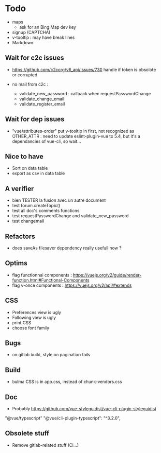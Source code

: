 # Todo

* maps
  * ask for an Bing Map dev key
* signup (CAPTCHA)
* v-tooltip : may have break lines
* Markdown

## Wait for c2c issues

* <https://github.com/c2corg/v6_api/issues/730>
  handle if token is obsolote or corrupted

* no mail from c2c :
  * validate_new_password : callback when requestPasswordChange
  * validate_change_email
  * validate_register_email

## Wait for dep issues

* "vue/attributes-order" put v-tooltip in first, not recognized as OTHER_ATTR :
     need to update eslint-plugin-vue to 5.4, but it's a dependancies of vue-cli, so wait...

## Nice to have

* Sort on data table
* export as csv in data table

## A verifier

* bien TESTER la fusion avec un autre document
* test forum.createTopic()
* test all doc's comments functions
* test requestPasswordChange and validate_new_password
* test changemail

## Refactors

* does saveAs filesaver dependency really usefull now ?

## Optims

* flag functionnal components : <https://vuejs.org/v2/guide/render-function.html#Functional-Components>
* flag v-once components : <https://vuejs.org/v2/api/#extends>

## CSS

* Preferences view is ugly
* Following view is ugly
* print CSS
* choose font family

## Bugs

* on gitlab build, style on pagination fails

## Build

* bulma CSS is in app.css, instead of chunk-vendors.css

## Doc

* Probably <https://github.com/vue-styleguidist/vue-cli-plugin-styleguidist>

"@vue/typescript"
"@vue/cli-plugin-typescript": "^3.2.0",

## Obsolete stuff

* Remove gitlab-related stuff (CI...)
